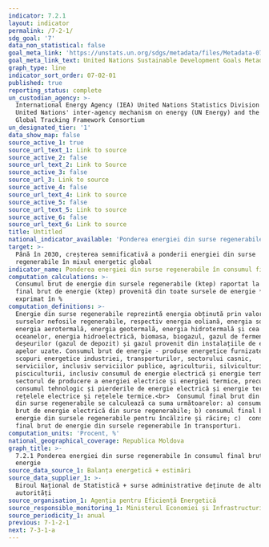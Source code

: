 ```yaml
---
indicator: 7.2.1
layout: indicator
permalink: /7-2-1/
sdg_goal: '7'
data_non_statistical: false
goal_meta_link: 'https://unstats.un.org/sdgs/metadata/files/Metadata-07-02-01.pdf '
goal_meta_link_text: United Nations Sustainable Development Goals Metadata (PDF 216 KB)
graph_type: line
indicator_sort_order: 07-02-01
published: true
reporting_status: complete
un_custodian_agency: >-
  International Energy Agency (IEA) United Nations Statistics Division (UNSD)
  United Nations' inter-agency mechanism on energy (UN Energy) and the SE4ALL
  Global Tracking Framework Consortium
un_designated_tier: '1'
data_show_map: false
source_active_1: true
source_url_text_1: Link to source
source_active_2: false
source_url_text_2: Link to Source
source_active_3: false
source_url_3: Link to source
source_active_4: false
source_url_text_4: Link to source
source_active_5: false
source_url_text_5: Link to source
source_active_6: false
source_url_text_6: Link to source
title: Untitled
national_indicator_available: 'Ponderea energiei din surse regenerabile în consumul final brut de energie, %'
target: >-
  Până în 2030, creșterea semnificativă a ponderii energiei din surse
  regenerabile în mixul energetic global
indicator_name: Ponderea energiei din surse regenerabile în consumul final de energie
computation_calculations: >-
  Consumul brut de energie din sursele regenerabile (ktep) raportat la Consumul
  final brut de energie (ktep) provenită din toate sursele de energie *100,
  exprimat în %
computation_definitions: >-
  Energie din surse regenerabile reprezintă energia obținută prin valorificarea
  surselor nefosile regenerabile, respectiv energia eoliană, energia solară,
  energia aerotermală, energia geotermală, energia hidrotermală și cea a
  oceanelor, energia hidroelectrică, biomasa, biogazul, gazul de fermentare a
  deșeurilor (gazul de depozit) și gazul provenit din instalațiile de epurare a
  apelor uzate. Consumul brut de energie - produse energetice furnizate în
  scopuri energetice industriei, transporturilor, sectorului casnic,
  serviciilor, inclusiv serviciilor publice, agriculturii, silviculturii, și
  pisciculturii, inclusiv consumul de energie electrică și energie termică din
  sectorul de producere a energiei electrice și energiei termice, precum și
  consumul tehnologic și pierderile de energie electrică și energie termică în
  rețelele electrice și rețelele termice.<br>  Consumul final brut din energie
  din surse regenerabile se calculează ca suma următoarelor: a) consumul final
  brut de energie electrică din surse regenerabile; b) consumul final brut de
  energie din sursele regenerabile pentru încălzire și răcire; c)  consumul
  final brut de energie din sursele regenerabile în transporturi.
computation_units: 'Procent, %'
national_geographical_coverage: Republica Moldova
graph_title: >-
  7.2.1 Ponderea energiei din surse regenerabile în consumul final brut de
  energie
source_data_source_1: Balanța energetică + estimări
source_data_supplier_1: >-
  Biroul Național de Statistică + surse administrative deținute de alte
  autorități
source_organisation_1: Agenția pentru Eficiență Energetică
source_responsible_monitoring_1: Ministerul Economiei și Infrastructurii
source_periodicity_1: anual
previous: 7-1-2-1
next: 7-3-1-a
---
```

